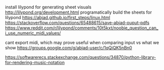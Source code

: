 
install lilypond for generating sheet visuals
http://lilypond.org/development.html
programatically build the sheets for lilypond
https://abjad.github.io/first_steps/linux.html
https://stackoverflow.com/questions/65488615/save-abjad-ouput-pdfs
https://www.reddit.com/r/lilypond/comments/10t5kxt/noobie_question_can_i_use_numeric_midi_values/

cant export midi, which may prove useful when comparing input vs what we show
https://groups.google.com/g/abjad-user/c/1qQiQK5nBn0

https://softwarerecs.stackexchange.com/questions/34870/python-library-for-rendering-music-notation
